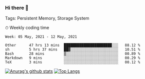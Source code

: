 ### Hi there 👋

Tags: Persistent Memory, Storage System

<!--

[![Anurag's github stats](https://github-readme-stats.vercel.app/api?username=wwyf)](https://github.com/anuraghazra/github-readme-stats)

[![Anurag's github stats](https://github-readme-stats.vercel.app/api?username=wwyf&count_private=true)](https://github.com/anuraghazra/github-readme-stats)


[![Top Langs](https://github-readme-stats.vercel.app/api/top-langs/?username=wwyf&count_private=true&&hide=jupyter%20notebook,html)](https://github.com/anuraghazra/github-readme-stats)



-->


⏱ Weekly coding time

<!--START_SECTION:waka-->
```text
Week: 05 May, 2021 - 12 May, 2021

Other      47 hrs 13 mins  ██████████████████████░░░   88.12 % 
sh         5 hrs 37 mins   ██▓░░░░░░░░░░░░░░░░░░░░░░   10.51 % 
Bash       28 mins         ▒░░░░░░░░░░░░░░░░░░░░░░░░   00.89 % 
Markdown   9 mins          ░░░░░░░░░░░░░░░░░░░░░░░░░   00.29 % 
TeX        3 mins          ░░░░░░░░░░░░░░░░░░░░░░░░░   00.12 % 
```
<!--END_SECTION:waka-->



[![Anurag's github stats](https://github-readme-stats.vercel.app/api?username=wwyf&count_private=true&show_icons=true&hide_border=true)](https://github.com/anuraghazra/github-readme-stats) [![Top Langs](https://github-readme-stats.vercel.app/api/top-langs/?username=wwyf&count_private=true&hide=jupyter%20notebook,html,OpenEdge%20ABL&langs_count=10&layout=compact&hide_border=true)](https://github.com/anuraghazra/github-readme-stats)

<!--

[![willianrod's wakatime stats](https://github-readme-stats.vercel.app/api/wakatime?username=wwyf)](https://github.com/anuraghazra/github-readme-stats)


-->
